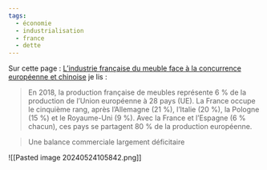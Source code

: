 ```yaml
---
tags:
  - économie
  - industrialisation
  - france
  - dette
---
```

Sur cette page : [L’industrie française du meuble face à la concurrence européenne et chinoise](https://www.insee.fr/fr/statistiques/4225112#graphique-figure3) je lis :

> En 2018, la production française de meubles représente 6 % de la production de l’Union européenne à 28 pays (UE). La France occupe le cinquième rang, après l’Allemagne (21 %), l’Italie (20 %), la Pologne (15 %) et le Royaume-Uni (9 %). Avec la France et l’Espagne (6 % chacun), ces pays se partagent 80 % de la production européenne.

> Une balance commerciale largement déficitaire

![[Pasted image 20240524105842.png]]